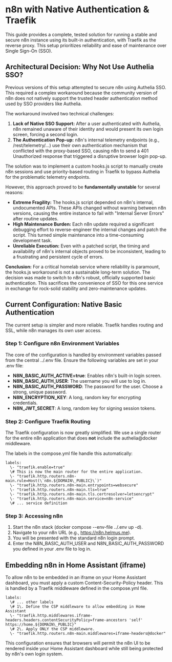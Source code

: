 # **n8n with Native Authentication & Traefik**

This guide provides a complete, tested solution for running a stable and secure n8n instance using its built-in authentication, with Traefik as the reverse proxy. This setup prioritizes reliability and ease of maintenance over Single Sign-On (SSO).

## **Architectural Decision: Why Not Use Authelia SSO?**

Previous versions of this setup attempted to secure n8n using Authelia SSO. This required a complex workaround because the community version of n8n does not natively support the trusted header authentication method used by SSO providers like Authelia.

The workaround involved two technical challenges:

1. **Lack of Native SSO Support:** After a user authenticated with Authelia, n8n remained unaware of their identity and would present its own login screen, forcing a second login.  
2. **The Authentication Pop-up:** n8n's internal telemetry endpoints (e.g., /rest/telemetry/...) use their own authentication mechanism that conflicted with the proxy-based SSO, causing n8n to send a 401 Unauthorized response that triggered a disruptive browser login pop-up.

The solution was to implement a custom hooks.js script to manually create n8n sessions and use priority-based routing in Traefik to bypass Authelia for the problematic telemetry endpoints.

However, this approach proved to be **fundamentally unstable** for several reasons:

* **Extreme Fragility:** The hooks.js script depended on n8n's internal, undocumented APIs. These APIs changed without warning between n8n versions, causing the entire instance to fail with "Internal Server Errors" after routine updates.  
* **High Maintenance Burden:** Each n8n update required a significant debugging effort to reverse-engineer the internal changes and patch the script. This turned simple maintenance into a time-consuming development task.  
* **Unreliable Execution:** Even with a patched script, the timing and availability of n8n's internal objects proved to be inconsistent, leading to a frustrating and persistent cycle of errors.

**Conclusion:** For a critical homelab service where reliability is paramount, the hooks.js workaround is not a sustainable long-term solution. The decision was made to switch to n8n's robust, officially supported basic authentication. This sacrifices the convenience of SSO for this one service in exchange for rock-solid stability and zero-maintenance updates.

## **Current Configuration: Native Basic Authentication**

The current setup is simpler and more reliable. Traefik handles routing and SSL, while n8n manages its own user access.

### **Step 1: Configure n8n Environment Variables**

The core of the configuration is handled by environment variables passed from the central ../.env file. Ensure the following variables are set in your .env file:

* **N8N\_BASIC\_AUTH\_ACTIVE=true**: Enables n8n's built-in login screen.  
* **N8N\_BASIC\_AUTH\_USER**: The username you will use to log in.  
* **N8N\_BASIC\_AUTH\_PASSWORD**: The password for the user. Choose a strong, unique password.  
* **N8N\_ENCRYPTION\_KEY**: A long, random key for encrypting credentials.  
* **N8N\_JWT\_SECRET**: A long, random key for signing session tokens.

### **Step 2: Configure Traefik Routing**

The Traefik configuration is now greatly simplified. We use a single router for the entire n8n application that does **not** include the authelia@docker middleware.

The labels in the compose.yml file handle this automatically:

    labels:  
      \- "traefik.enable=true"  
      \# This is now the main router for the entire application.  
      \- "traefik.http.routers.n8n-main.rule=Host(\`n8n.${DOMAIN\_PUBLIC}\`)"  
      \- "traefik.http.routers.n8n-main.entrypoints=websecure"  
      \- "traefik.http.routers.n8n-main.tls=true"  
      \- "traefik.http.routers.n8n-main.tls.certresolver=letsencrypt"  
      \- "traefik.http.routers.n8n-main.service=n8n-service"  
      \# ... service definition

### **Step 3: Accessing n8n**

1. Start the n8n stack (docker compose \--env-file ../.env up \-d).  
2. Navigate to your n8n URL (e.g., https://n8n.helmus.me).  
3. You will be presented with the standard n8n login prompt.  
4. Enter the N8N\_BASIC\_AUTH\_USER and N8N\_BASIC\_AUTH\_PASSWORD you defined in your .env file to log in.

## **Embedding n8n in Home Assistant (iframe)**

To allow n8n to be embedded in an iframe on your Home Assistant dashboard, you must apply a custom Content-Security-Policy header. This is handled by a Traefik middleware defined in the compose.yml file.

    labels:  
      \# ... other labels  
      \# 1\. Define the CSP middleware to allow embedding in Home Assistant  
      \- "traefik.http.middlewares.iframe-headers.headers.contentSecurityPolicy=frame-ancestors 'self' https://home.${DOMAIN\_PUBLIC}"  
      \# 2\. Apply ONLY the CSP middleware.  
      \- "traefik.http.routers.n8n-main.middlewares=iframe-headers@docker"

This configuration ensures that browsers will permit the n8n UI to be rendered inside your Home Assistant dashboard while still being protected by n8n's own login system.